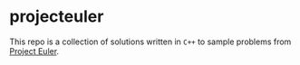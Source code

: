 # projecteuler
This repo is a collection of solutions written in `C++` to sample problems from [Project Euler](https://projecteuler.net/archives).  